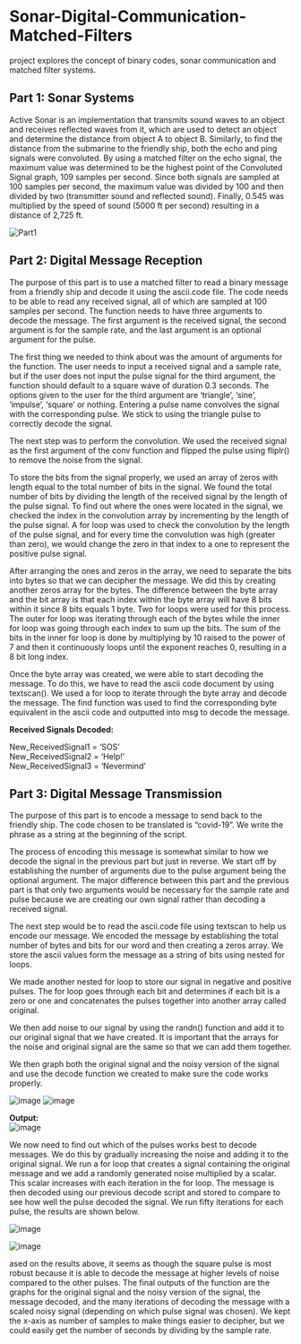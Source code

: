 
# Sonar-Digital-Communication-Matched-Filters

project explores the concept of binary codes, sonar communication and matched filter systems.

## Part 1: Sonar Systems

Active Sonar is an implementation that transmits sound waves to an object and receives reflected
waves from it, which are used to detect an object and determine the distance from object A to
object B. Similarly, to find the distance from the submarine to the friendly ship, both the echo
and ping signals were convoluted. By using a matched filter on the echo signal, the maximum
value was determined to be the highest point of the Convoluted Signal graph, 109 samples per
second. Since both signals are sampled at 100 samples per second, the maximum value was
divided by 100 and then divided by two (transmitter sound and reflected sound). Finally, 0.545
was multiplied by the speed of sound (5000 ft per second) resulting in a distance of 2,725 ft.

![Part1](https://user-images.githubusercontent.com/32372013/213818771-efba3c5c-36e3-4491-8aab-a5948c9dbfc8.png)


## Part 2: Digital Message Reception

The purpose of this part is to use a matched filter to read a binary message from a friendly ship
and decode it using the ascii.code file. The code needs to be able to read any received signal, all
of which are sampled at 100 samples per second.
The function needs to have three arguments to decode the message. The first argument is the
received signal, the second argument is for the sample rate, and the last argument is an optional
argument for the pulse.  

The first thing we needed to think about was the amount of arguments for the function. The user
needs to input a received signal and a sample rate, but if the user does not input the pulse signal
for the third argument, the function should default to a square wave of duration 0.3 seconds. The
options given to the user for the third argument are ‘triangle’, ‘sine’, ‘impulse’, ‘square’ or
nothing. Entering a pulse name convolves the signal with the corresponding pulse. We stick to
using the triangle pulse to correctly decode the signal.  

The next step was to perform the convolution. We used the received signal as the first argument
of the conv function and flipped the pulse using fliplr() to remove the noise from the signal.  

To store the bits from the signal properly, we used an array of zeros with length equal to the total
number of bits in the signal. We found the total number of bits by dividing the length of the
received signal by the length of the pulse signal. To find out where the ones were located in the
signal, we checked the index in the convolution array by incrementing by the length of the pulse
signal. A for loop was used to check the convolution by the length of the pulse signal, and for
every time the convolution was high (greater than zero), we would change the zero in that index
to a one to represent the positive pulse signal.  

After arranging the ones and zeros in the array, we need to separate the bits into bytes so that we
can decipher the message. We did this by creating another zeros array for the bytes. The
difference between the byte array and the bit array is that each index within the byte array will
have 8 bits within it since 8 bits equals 1 byte. Two for loops were used for this process. The
outer for loop was iterating through each of the bytes while the inner for loop was going through
each index to sum up the bits. The sum of the bits in the inner for loop is done by multiplying by
10 raised to the power of 7 and then it continuously loops until the exponent reaches 0, resulting
in a 8 bit long index.  

Once the byte array was created, we were able to start decoding the message. To do this, we have
to read the ascii code document by using textscan(). We used a for loop to iterate through the
byte array and decode the message. The find function was used to find the corresponding byte
equivalent in the ascii code and outputted into msg to decode the message.  

**Received Signals Decoded:**  

New_ReceivedSignal1 = ‘SOS’  
New_ReceivedSignal2 = ‘Help!’  
New_ReceivedSignal3 = ‘Nevermind’

## Part 3: Digital Message Transmission  
The purpose of this part is to encode a message to send back to the friendly ship. The code
chosen to be translated is “covid-19”. We write the phrase as a string at the beginning of the
script.  

The process of encoding this message is somewhat similar to how we decode the signal in the
previous part but just in reverse. We start off by establishing the number of arguments due to the
pulse argument being the optional argument. The major difference between this part and the
previous part is that only two arguments would be necessary for the sample rate and pulse
because we are creating our own signal rather than decoding a received signal.  

The next step would be to read the ascii.code file using textscan to help us encode our message.
We encoded the message by establishing the total number of bytes and bits for our word and then
creating a zeros array. We store the ascii values form the message as a string of bits using nested
for loops.  

We made another nested for loop to store our signal in negative and positive pulses. The for loop
goes through each bit and determines if each bit is a zero or one and concatenates the pulses
together into another array called original.  

We then add noise to our signal by using the randn() function and add it to our original signal
that we have created. It is important that the arrays for the noise and original signal are the same
so that we can add them together.  

We then graph both the original signal and the noisy version of the signal and use the decode
function we created to make sure the code works properly.  

![image](https://user-images.githubusercontent.com/32372013/213820293-ab9b3bf6-171b-463f-9890-d0674a4b393f.png)
![image](https://user-images.githubusercontent.com/32372013/213820433-e8a00ffb-5b7e-473f-ab4b-8380dd1c4aa7.png)  

**Output:**  
![image](https://user-images.githubusercontent.com/32372013/213820624-c055985f-d4f2-4fa0-830d-986960b6bc7c.png)  

We now need to find out which of the pulses works best to decode messages. We do this by gradually increasing the noise and adding it to the original signal. We run a for loop that creates a signal containing the original message and we add a randomly generated noise multiplied by a scalar. This scalar increases with each iteration in the for loop. The message is then decoded
using our previous decode script and stored to compare to see how well the pulse decoded the signal. We run fifty iterations for each pulse, the results are shown below.

![image](https://user-images.githubusercontent.com/32372013/213820957-19e28838-48dd-4d04-8d27-9f1dfc272805.png)  

![image](https://user-images.githubusercontent.com/32372013/213821004-23d5b201-cd73-45af-ac2c-c29d952d46e0.png)  

ased on the results above, it seems as though the square pulse is most robust because it is able to decode the message at higher levels of noise compared to the other pulses.
The final outputs of the function are the graphs for the original signal and the noisy version of the signal, the message decoded, and the many iterations of decoding the message with a scaled noisy signal (depending on which pulse signal was chosen). We kept the x-axis as number of samples to make things easier to decipher, but we could easily get the number of seconds by dividing by the sample rate.





